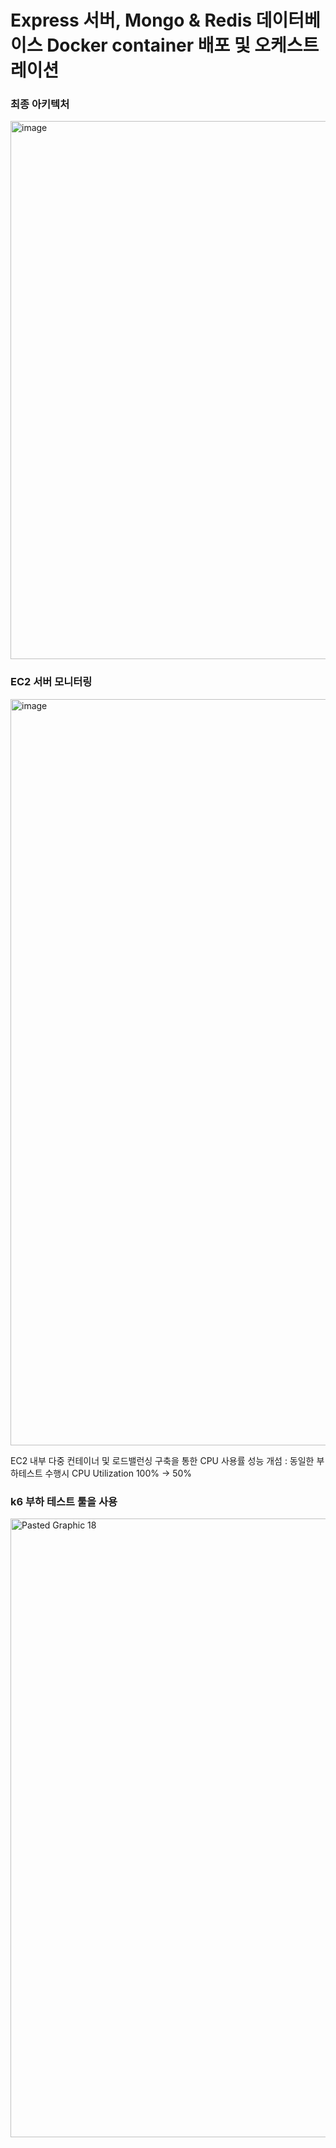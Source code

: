 # Express 서버, Mongo & Redis 데이터베이스 Docker container 배포 및 오케스트레이션

### 최종 아키텍처
<img width="861" alt="image" src="https://github.com/sangyun0904/hello_express/assets/69445075/e075864e-cbaa-428a-96b6-d0716d6b909f">


### EC2 서버 모니터링
<img width="1194" alt="image" src="https://github.com/sangyun0904/hello_express/assets/69445075/efcf11a9-2d9b-46cb-8cb2-3b845571a5ef">

EC2 내부 다중 컨테이너 및 로드밸런싱 구축을 통한 CPU 사용률 성능 개섬 : 동일한 부하테스트 수행시 CPU Utilization 100% -> 50%

### k6 부하 테스트 툴을 사용
<img width="990" alt="Pasted Graphic 18" src="https://github.com/sangyun0904/hello_express/assets/69445075/a9f5b4e3-d62a-4254-ac25-d13d4008a0a4">
